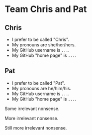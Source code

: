 # Team Chris and Pat

## Chris

- I prefer to be called "Chris".
- My pronouns are she/her/hers.
- My GitHub username is `...`.
- My GitHub "home page" is `...`.

## Pat

- I prefer to be called "Pat".
- My pronouns are he/him/his.
- My GitHub username is `...`.
- My GitHub "home page" is `...`.

Some irrelevant nonsense.

More irrelevant nonsense.

Still more irrelevant nonsense.
